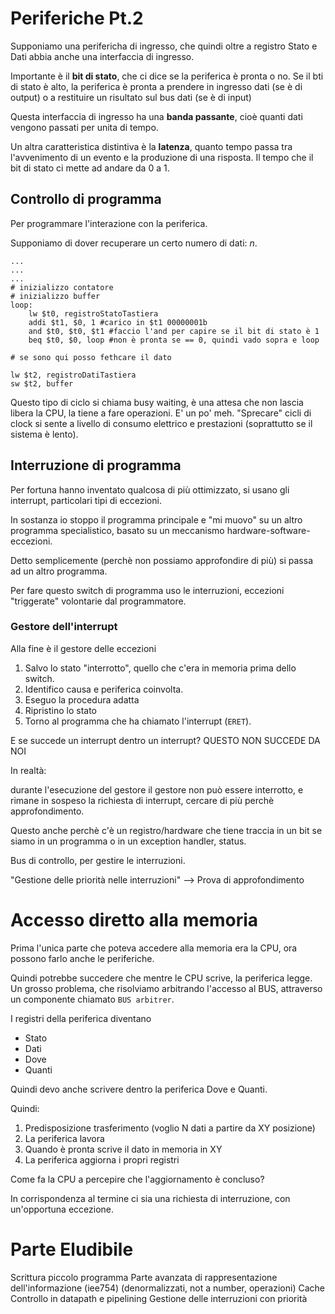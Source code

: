 # Periferiche Pt.2

Supponiamo una perifericha di ingresso, che quindi oltre a registro Stato e Dati abbia anche una interfaccia di ingresso. 

Importante è il **bit di stato**, che ci dice se la periferica è pronta o no. Se il bti di stato è alto, la periferica è pronta a prendere in ingresso dati (se è di output) o a restituire un risultato sul bus dati (se è di input)

Questa interfaccia di ingresso ha una **banda passante**, cioè quanti dati vengono passati per unita di tempo.

Un altra caratteristica distintiva è la **latenza**, quanto tempo passa tra l'avvenimento di un evento e la produzione di una risposta. Il tempo che il bit di stato ci mette ad andare da 0 a 1.


## Controllo di programma 

Per programmare l'interazione con la periferica. 

Supponiamo di dover recuperare un certo numero di dati: *n*.

```
...
...
...
# inizializzo contatore
# inizializzo buffer
loop: 
    lw $t0, registroStatoTastiera
    addi $t1, $0, 1 #carico in $t1 00000001b
    and $t0, $t0, $t1 #faccio l'and per capire se il bit di stato è 1
    beq $t0, $0, loop #non è pronta se == 0, quindi vado sopra e loop

# se sono qui posso fethcare il dato

lw $t2, registroDatiTastiera
sw $t2, buffer 
```

Questo tipo di ciclo si chiama busy waiting, è una attesa che non lascia libera la CPU, la tiene a fare operazioni. E' un po' meh. "Sprecare" cicli di clock si sente a livello di consumo elettrico e prestazioni (soprattutto se il sistema è lento).

## Interruzione di programma

Per fortuna hanno inventato qualcosa di più ottimizzato, si usano gli interrupt, particolari tipi di eccezioni.

In sostanza io stoppo il programma principale e "mi muovo" su un altro programma specialistico, basato su un meccanismo hardware-software-eccezioni.

Detto semplicemente (perchè non possiamo approfondire di più) si passa ad un altro programma.

Per fare questo switch di programma uso le interruzioni, eccezioni "triggerate" volontarie dal programmatore.  

### Gestore dell'interrupt

Alla fine è il gestore delle eccezioni

1) Salvo lo stato "interrotto", quello che c'era in memoria prima dello switch.
2) Identifico causa e periferica coinvolta. 
3) Eseguo la procedura adatta
4) Ripristino lo stato
5) Torno al programma che ha chiamato l'interrupt (`ERET`).


E se succede un interrupt dentro un interrupt? QUESTO NON SUCCEDE DA NOI

In realtà:

durante l'esecuzione del gestore il gestore non può essere interrotto, e rimane in sospeso la richiesta di interrupt, cercare di più perchè approfondimento.

Questo anche perchè c'è un registro/hardware che tiene traccia in un bit se siamo in un programma o in un exception handler, status.

Bus di controllo, per gestire le interruzioni.

"Gestione delle priorità nelle interruzioni" --> Prova di approfondimento

# Accesso diretto alla memoria

Prima l'unica parte che poteva accedere alla memoria era la CPU, ora possono farlo anche le periferiche. 

Quindi potrebbe succedere che mentre le CPU scrive, la periferica legge. Un grosso problema, che risolviamo arbitrando l'accesso al BUS, attraverso un componente chiamato `BUS arbitrer`.

I registri della periferica diventano 

* Stato 
* Dati
* Dove 
* Quanti

Quindi devo anche scrivere dentro la periferica Dove e Quanti.

Quindi:

1) Predisposizione trasferimento (voglio N dati a partire da XY posizione)
2) La periferica lavora
3) Quando è pronta scrive il dato in memoria in XY
4) La periferica aggiorna i propri registri

Come fa la CPU a percepire che l'aggiornamento è concluso? 

In corrispondenza al termine ci sia una richiesta di interruzione, con un'opportuna eccezione.

# Parte Eludibile

Scrittura piccolo programma
Parte avanzata di rappresentazione dell'informazione (iee754) (denormalizzati, not a number, operazioni)
Cache 
Controllo in datapath e pipelining
Gestione delle interruzioni con priorità



